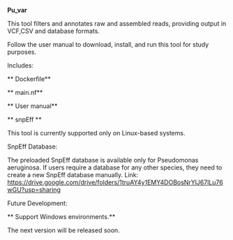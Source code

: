 **Pu_var**

This tool filters and annotates raw and assembled reads, providing output in VCF,CSV and database formats.

Follow the user manual to download, install, and run this tool for study purposes.

Includes:

   ** Dockerfile**
   
   ** main.nf**
   
   ** User manual**
   
   ** snpEff **
   
This tool is currently supported only on Linux-based systems.

SnpEff Database:

 The preloaded SnpEff database is available only for Pseudomonas aeruginosa.
 If users require a database for any other species, they need to create a new SnpEff database manually.
Link: https://drive.google.com/drive/folders/1truAY4y1EMY4DOBosNrYlJ67lLu76wGU?usp=sharing
    
Future Development:

**    Support Windows environments.**

The next version will be released soon.
